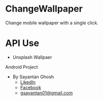 # ChangeWallpaper
Change mobile wallpaper with a single click.

# API Use
 * Unsplash Wallpaer

Android Project
* By Sayantan Ghosh
  * [LikedIn](https://www.linkedin.com/in/sayantan-ghosh-41a55a159/)
  * [Facebook](https://www.facebook.com/gsayantan01)
  * gsayantan01@gmail.com 

